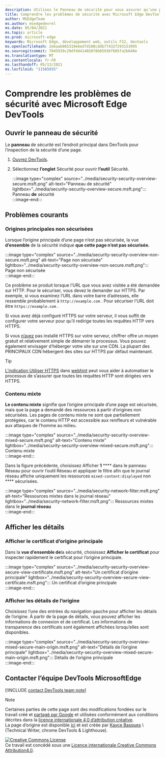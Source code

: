 ```yaml
---
description: Utilisez le Panneau de sécurité pour vous assurer qu’une page est entièrement protégée par HTTPS.
title: Comprendre les problèmes de sécurité avec Microsoft Edge DevTools
author: MSEdgeTeam
ms.author: msedgedevrel
ms.date: 05/04/2021
ms.topic: article
ms.prod: microsoft-edge
keywords: Microsoft Edge, développement web, outils F12, devtools
ms.openlocfilehash: 2e6aab865319e6ed7d108cddb77432f293153995
ms.sourcegitcommit: 7945939c29dfdd414020f8b05936f605fa2b640e
ms.translationtype: MT
ms.contentlocale: fr-FR
ms.lasthandoff: 05/13/2021
ms.locfileid: "11565035"
---
```

<!-- Copyright Kayce Basques 

   Licensed under the Apache License, Version 2.0 (the "License");
   you may not use this file except in compliance with the License.
   You may obtain a copy of the License at

       https://www.apache.org/licenses/LICENSE-2.0

   Unless required by applicable law or agreed to in writing, software
   distributed under the License is distributed on an "AS IS" BASIS,
   WITHOUT WARRANTIES OR CONDITIONS OF ANY KIND, either express or implied.
   See the License for the specific language governing permissions and
   limitations under the License.  -->  
# <a name="understand-security-issues-with-microsoft-edge-devtools"></a>Comprendre les problèmes de sécurité avec Microsoft Edge DevTools  

<!--Use the **Security** Panel in [Microsoft Edge DevTools][MicrosoftEdgeDevTools] to make sure HTTPS is properly implemented on a page.  Navigate to **Why HTTPS Matters** to learn why every website should be protected with HTTPS, even sites that do not handle sensitive user data.  -->  

<!--todo: add section when why-https is available -->  

## <a name="open-the-security-panel"></a>Ouvrir le panneau de sécurité  

Le **panneau** de sécurité est l’endroit principal dans DevTools pour l’inspection de la sécurité d’une page.  

1.  [Ouvrez DevTools][DevToolsOpen].  
1.  Sélectionnez **l’onglet** Sécurité pour ouvrir **l’outil** Sécurité.  
    
    :::image type="complex" source="../media/security-security-overview-secure.msft.png" alt-text="Panneau de sécurité" lightbox="../media/security-security-overview-secure.msft.png":::
       Panneau **de** sécurité  
    :::image-end:::  
    
## <a name="common-problems"></a>Problèmes courants  

### <a name="non-secure-main-origins"></a>Origines principales non sécurisées  

Lorsque l’origine principale d’une page n’est pas sécurisée, la vue **d’ensemble** de la sécurité indique **que cette page n’est pas sécurisée.**  

:::image type="complex" source="../media/security-security-overview-non-secure.msft.png" alt-text="Page non sécurisée" lightbox="../media/security-security-overview-non-secure.msft.png":::
   Page non sécurisée  
:::image-end:::  

Ce problème se produit lorsque l’URL que vous avez visitée a été demandée sur HTTP.  Pour le sécuriser, vous devez le demander sur HTTPS.  Par exemple, si vous examinez l’URL dans votre barre d’adresses, elle ressemble probablement à `http://example.com` .  Pour sécuriser l’URL doit être `https://example.com` .  

Si vous avez déjà configuré HTTPS sur votre serveur, il vous suffit de configurer votre serveur pour qu’il redirige toutes les requêtes HTTP vers HTTPS.  

Si vous [n’avez][LetsEncrypt] pas installé HTTPS sur votre serveur, chiffrer offre un moyen gratuit et relativement simple de démarrer le processus.  Vous pouvez également envisager d’héberger votre site sur une CDN.  La plupart des PRINCIPAUX CDN hébergent des sites sur HTTPS par défaut maintenant.  

> [!TIP]
> [L’indication Utiliser HTTPS][WebhintUseHttps] dans [webhint][Webhint] peut vous aider à automatiser le processus de s’assurer que toutes les requêtes HTTP sont dirigées vers HTTPS.  

### <a name="mixed-content"></a>Contenu mixte  

**Le contenu mixte** signifie que l’origine principale d’une page est sécurisée, mais que la page a demandé des ressources à partir d’origines non sécurisées.  Les pages de contenu mixte ne sont que partiellement protégées, car le contenu HTTP est accessible aux renifleurs et vulnérable aux attaques de l’homme au milieu.  

:::image type="complex" source="../media/security-security-overview-mixed-secure.msft.png" alt-text="Contenu mixte" lightbox="../media/security-security-overview-mixed-secure.msft.png":::
   Contenu mixte  
:::image-end:::  

Dans la figure précédente, choisissez Afficher **1** **** dans le panneau Réseau pour ouvrir l’outil Réseau et appliquer le filtre afin que le journal réseau affiche uniquement les ressources `mixed-content:displayed` non **** sécurisées.  

:::image type="complex" source="../media/security-network-filter.msft.png" alt-text="Ressources mixtes dans le journal réseau" lightbox="../media/security-network-filter.msft.png":::
   Ressources mixtes dans le **journal réseau**  
:::image-end:::  

## <a name="view-details"></a>Afficher les détails  

### <a name="view-main-origin-certificate"></a>Afficher le certificat d’origine principale  

Dans la **vue d’ensemble de**la sécurité, choisissez **Afficher le certificat** pour inspecter rapidement le certificat pour l’origine principale.  

:::image type="complex" source="../media/security-security-overview-secure-view-certificate.msft.png" alt-text="Un certificat d’origine principale" lightbox="../media/security-security-overview-secure-view-certificate.msft.png":::
   Un certificat d’origine principale  
:::image-end:::  

### <a name="view-origin-details"></a>Afficher les détails de l’origine  

Choisissez l’une des entrées du navigation gauche pour afficher les détails de l’origine.  À partir de la page de détails, vous pouvez afficher les informations de connexion et de certificat.  Les informations de transparence des certificats sont également affichées lorsqu’elles sont disponibles.  

:::image type="complex" source="../media/security-security-overview-mixed-secure-main-origin.msft.png" alt-text="Détails de l’origine principale" lightbox="../media/security-security-overview-mixed-secure-main-origin.msft.png":::
   Détails de l’origine principale  
:::image-end:::  

## <a name="getting-in-touch-with-the-microsoft-edge-devtools-team"></a>Contacter l’équipe DevTools MicrosoftEdge  

[!INCLUDE [contact DevTools team note](../includes/contact-devtools-team-note.md)]  

<!-- links -->  

[MicrosoftEdgeDevTools]: ../../devtools-guide-chromium/index.md "outils de développement Microsoft Edge (Chromium) | Documents Microsoft"  
[DevToolsOpen]: ../open/index.md "Ouvrez Microsoft Edge devTools | Documents Microsoft"  

[LetsEncrypt]: https://letsencrypt.org "Chiffrement - Certificats SSL/TLS gratuits"  

[Webhint]: https://webhint.io "webhint"  
[WebhintUseHttps]: https://webhint.io/docs/user-guide/hints/hint-https-only "Utiliser le protocole HTTPS | documentation webhint"  

<!--[mixed]: /web/fundamentals/security/prevent-mixed-content/what-is-mixed-content ""  -->

> [!NOTE]
> Certaines parties de cette page sont des modifications fondées sur le travail créé et [partagé par Google][GoogleSitePolicies] et utilisées conformément aux conditions décrites dans la [licence internationale 4,0 d’attribution créative][CCA4IL].  
> La page d’origine est disponible [ici](https://developers.google.com/web/tools/chrome-devtools/security/index) et est créée par [Kayce Basques][KayceBasques] \ (Technical Writer, chrome DevTools \& Lighthouse\).  

[![Creative Commons License][CCby4Image]][CCA4IL]  
Ce travail est concédé sous une [Licence internationale Creative Commons Attribution4.0][CCA4IL].  

[CCA4IL]: https://creativecommons.org/licenses/by/4.0  
[CCby4Image]: https://i.creativecommons.org/l/by/4.0/88x31.png  
[GoogleSitePolicies]: https://developers.google.com/terms/site-policies  
[KayceBasques]: https://developers.google.com/web/resources/contributors#kayce-basques  
